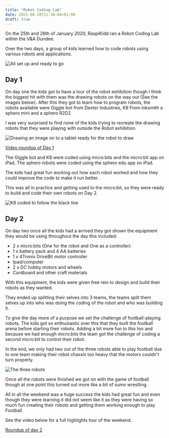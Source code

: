 ```yaml
---
title: "Robot Coding Lab"
date: 2021-06-20T21:38:04+01:00
draft: true
---
```


On the 25th and 26th of January 2020, RaspiKidd ran a Robot Coding Lab within the V&A Dundee.

Over the two days, a group of kids learned how to code robots using various robots and applications.

<!--more-->

![All set up and ready to go](/RobotCodingLab01.jpg)

## Day 1

On day one the kids got to have a tour of the robot exhibition though I think the biggest hit with them was the drawing robots on the way out (See the images below). After this they got to learn how to program robots, the robots available were Giggle bot from Dexter Industries, K8 From Inksmith a sphero mini and a sphero R2D2

I was very surprised to find none of the kids trying to recreate the drawing robots that they were playing with outside the Robot exhibition.

![Drawing an image on to a tablet ready for the robot to draw](/RobotCodingLab02.jpg)

[Video roundup of Day 1](https://vimeo.com/464491837)

The Giggle bot and K8 were coded using micro:bits and the micro:bit app on iPad. The sphero robots were coded using the sphero edu app on iPad.

The kids had great fun working out how each robot worked and how they could improve the code to make it run better.

This was all in practice and getting used to the micro:bit, so they were ready to build and code their own robots on Day 2.

![K8 coded to follow the black line](/RobotCodingLab03.jpg)

## Day 2

On day two once all the kids had a arrived they got shown the equipment they would be using throughout the day this included:

* 2 x micro:bits (One for the robot and One as a controller)
* 1 x battery pack and 4 AA batteries
* 1 x 4Tronix DriveBit motor controller
* Ipad/computer
* 2 x DC hobby motors and wheels
* Cardboard and other craft materials

With this equipment, the kids were given free rein to design and build their robots as they wanted.

They ended up splitting their selves into 3 teams, the teams split them selves up into who was doing the coding of the robot and who was building it.

To give the day more of a purpose we set the challenge of football-playing robots. The kids got so enthusiastic over this that they built the football arena before starting their robots. Adding a bit more fun to this too and because we had enough micro:bits the team got the challenge of coding a second micro:bit to control their robot.

In the end, we only had two out of the three robots able to play football due to one team making their robot chassis too heavy that the motors couldn't turn properly.

![The three robots](/RobotCodingLab04)

Once all the robots were finished we got on with the game of football though at one point this turned out more like a bit of sumo wrestling.

All in all the weekend was a huge success the kids had great fun and even though they were learning it did not seem like it as they were having so much fun creating their robots and getting them working enough to play Football.

See the video below for a full highlights tour of the weekend.

[Roundup of day 2](https://vimeo.com/389261711)